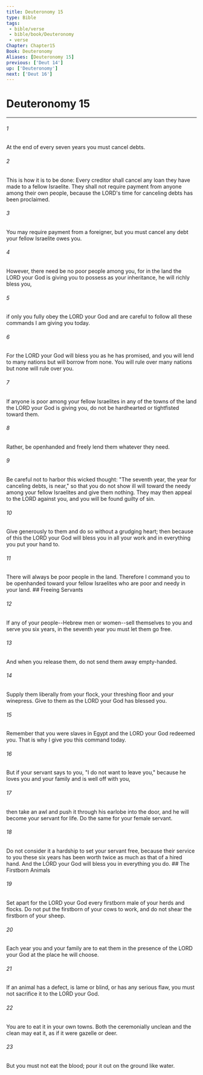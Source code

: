 ```yaml
---
title: Deuteronomy 15
type: Bible
tags:
 - bible/verse
 - bible/book/Deuteronomy
 - verse
Chapter: Chapter15
Book: Deuteronomy
Aliases: [Deuteronomy 15]
previous: ['Deut 14']
up: ['Deuteronomy']
next: ['Deut 16']
---
```

# Deuteronomy 15

***


###### 1 
At the end of every seven years you must cancel debts. 

###### 2 
This is how it is to be done: Every creditor shall cancel any loan they have made to a fellow Israelite. They shall not require payment from anyone among their own people, because the LORD's time for canceling debts has been proclaimed. 

###### 3 
You may require payment from a foreigner, but you must cancel any debt your fellow Israelite owes you. 

###### 4 
However, there need be no poor people among you, for in the land the LORD your God is giving you to possess as your inheritance, he will richly bless you, 

###### 5 
if only you fully obey the LORD your God and are careful to follow all these commands I am giving you today. 

###### 6 
For the LORD your God will bless you as he has promised, and you will lend to many nations but will borrow from none. You will rule over many nations but none will rule over you. 

###### 7 
If anyone is poor among your fellow Israelites in any of the towns of the land the LORD your God is giving you, do not be hardhearted or tightfisted toward them. 

###### 8 
Rather, be openhanded and freely lend them whatever they need. 

###### 9 
Be careful not to harbor this wicked thought: "The seventh year, the year for canceling debts, is near," so that you do not show ill will toward the needy among your fellow Israelites and give them nothing. They may then appeal to the LORD against you, and you will be found guilty of sin. 

###### 10 
Give generously to them and do so without a grudging heart; then because of this the LORD your God will bless you in all your work and in everything you put your hand to. 

###### 11 
There will always be poor people in the land. Therefore I command you to be openhanded toward your fellow Israelites who are poor and needy in your land. ## Freeing Servants 

###### 12 
If any of your people--Hebrew men or women--sell themselves to you and serve you six years, in the seventh year you must let them go free. 

###### 13 
And when you release them, do not send them away empty-handed. 

###### 14 
Supply them liberally from your flock, your threshing floor and your winepress. Give to them as the LORD your God has blessed you. 

###### 15 
Remember that you were slaves in Egypt and the LORD your God redeemed you. That is why I give you this command today. 

###### 16 
But if your servant says to you, "I do not want to leave you," because he loves you and your family and is well off with you, 

###### 17 
then take an awl and push it through his earlobe into the door, and he will become your servant for life. Do the same for your female servant. 

###### 18 
Do not consider it a hardship to set your servant free, because their service to you these six years has been worth twice as much as that of a hired hand. And the LORD your God will bless you in everything you do. ## The Firstborn Animals 

###### 19 
Set apart for the LORD your God every firstborn male of your herds and flocks. Do not put the firstborn of your cows to work, and do not shear the firstborn of your sheep. 

###### 20 
Each year you and your family are to eat them in the presence of the LORD your God at the place he will choose. 

###### 21 
If an animal has a defect, is lame or blind, or has any serious flaw, you must not sacrifice it to the LORD your God. 

###### 22 
You are to eat it in your own towns. Both the ceremonially unclean and the clean may eat it, as if it were gazelle or deer. 

###### 23 
But you must not eat the blood; pour it out on the ground like water. 

